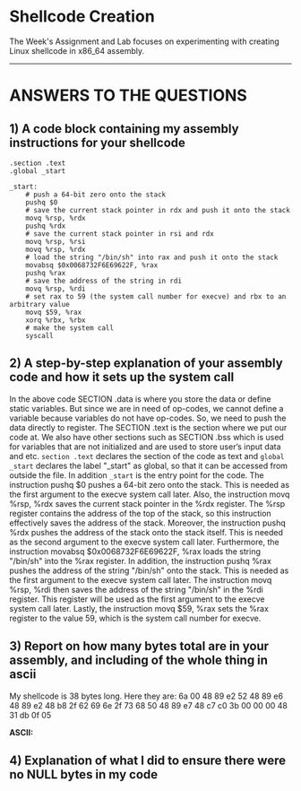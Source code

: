 # Shellcode Creation

The Week's Assignment and Lab focuses on experimenting with creating Linux shellcode in x86_64 assembly.

---

# ANSWERS TO THE QUESTIONS

## 1) A code block containing my assembly instructions for your shellcode

```
.section .text
.global _start

_start:
    # push a 64-bit zero onto the stack
    pushq $0
    # save the current stack pointer in rdx and push it onto the stack
    movq %rsp, %rdx
    pushq %rdx
    # save the current stack pointer in rsi and rdx
    movq %rsp, %rsi
    movq %rsp, %rdx
    # load the string "/bin/sh" into rax and push it onto the stack
    movabsq $0x0068732F6E69622F, %rax
    pushq %rax
    # save the address of the string in rdi
    movq %rsp, %rdi
    # set rax to 59 (the system call number for execve) and rbx to an arbitrary value
    movq $59, %rax
    xorq %rbx, %rbx
    # make the system call
    syscall

```

## 2) A step-by-step explanation of your assembly code and how it sets up the system call

In the above code SECTION .data is where you store the data or define static variables. But since we are in need of op-codes, we cannot define a variable because variables do not have op-codes. So, we need to push the data directly to register. The SECTION .text is the section where we put our code at. We also have other sections such as SECTION .bss which is used for variables that are not initialized and are used to store user’s input data and etc.
`section .text` declares the section of the code as text and `global _start` declares the label "_start" as global, so that it can be accessed from 
outside the file. In addition `_start` is the entry point for the code. The instruction pushq $0 pushes a 64-bit zero onto the stack. This is needed as the first argument to the execve system call later. Also, the instruction movq %rsp, %rdx saves the current stack pointer in the %rdx register. The %rsp register contains the address of the top of the stack, so this instruction effectively saves the address of the stack. Moreover, the instruction pushq %rdx pushes the address of the stack onto the stack itself. This is needed as the second argument to the execve system call later. Furthermore, the instruction movabsq $0x0068732F6E69622F, %rax loads the string "/bin/sh" into the %rax register. In addition, the instruction pushq %rax pushes the address of the string "/bin/sh" onto the stack. This is needed as the first argument to the execve system call later. The instruction movq %rsp, %rdi then saves the address of the string "/bin/sh" in the %rdi register. This register will be used as the first argument to the execve system call later. Lastly, the instruction movq $59, %rax sets the %rax register to the value 59, which is the system call number for execve.


## 3) Report on how many bytes total are in your assembly, and including of the whole thing in ascii

My shellcode is 38 bytes long. Here they are:
6a 00 48 89 e2 52 48 89 e6 48 89 e2 48 b8 2f 62 69 6e 2f 73 68 50 48 89 e7 48 c7 c0 3b 00 00 00 48 31 db 0f 05

**ASCII:** 

## 4) Explanation of what I did to ensure there were no NULL bytes in my code
